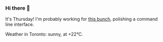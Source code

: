### Hi there :wave:

It's Thursday! I'm probably working for [this bunch](https://github.com/kohofinancial), polishing a command line interface.

Weather in Toronto: sunny, at +22°C.
